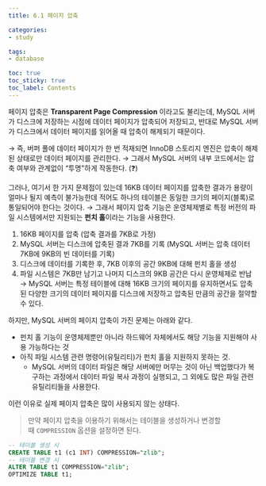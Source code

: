 ```yaml
---
title: 6.1 페이지 압축

categories:
- study

tags:
- database

toc: true
toc_sticky: true
toc_label: Contents
---
```


페이지 압축은 **Transparent Page Compression** 이라고도 불리는데, MySQL 서버가 디스크에 저장하는 시점에 데이터 페이지가 압축되어 저장되고,
반대로 MySQL 서버가 디스크에서 데이터 페이지를 읽어올 때 압축이 해제되기 때문이다.

→ 즉, 버퍼 풀에 데이터 페이지가 한 번 적재되면 InnoDB 스토리지 엔진은 압축이 해제된 상태로만 데이터 페이지를 관리한다.
→ 그래서 MySQL 서버의 내부 코드에서는 압축 여부와 관계없이 “투명"하게 작동한다. (❓)  

그러나, 여기서 한 가지 문제점이 있는데 16KB 데이터 페이지를 압축한 결과가 용량이 얼마나 될지 예측이 불가능한데 적어도 하나의 테이블은 동일한 크기의 페이지(블록)로 통일되어야 한다는 것이다.
→ 그래서 페이지 압축 기능은 운영체제별로 특정 버전의 파일 시스템에서만 지원되는 **펀치 홀**이라는 기능을 사용한다.
1. 16KB 페이지를 압축 (압축 결과를 7KB로 가정)  
2. MySQL 서버는 디스크에 압축된 결과 7KB를 기록 (MySQL 서버는 압축 데이터 7KB에 9KB의 빈 데이터를 기록)  
3. 디스크에 데이터를 기록한 후, 7KB 이후의 공간 9KB에 대해 펀치 홀을 생성  
4. 파일 시스템은 7KB만 남기고 나머지 디스크의 9KB 공간은 다시 운영체제로 반납
→ MySQL 서버는 특정 테이블에 대해 16KB 크기의 페이지를 유지하면서도 압축된 다양한 크기의 데이터 페이지를 디스크에 저장하고 압축된 만큼의 공간을 절약할 수 있다.  

하지만, MySQL 서버의 페이지 압축이 가진 문제는 아래와 같다.
-   펀치 홀 기능이 운영체제뿐만 아니라 하드웨어 자체에서도 해당 기능을 지원해야 사용 가능하다는 것
-   아직 파일 시스템 관련 명령어(유틸리티)가 펀치 홀을 지원하지 못하는 것.
	- MySQL 서버의 데이터 파일은 해당 서버에만 머무는 것이 아닌 백업했다가 복구하는 과정에서 데이터 파일 복사 과정이 실행되고, 그 외에도 많은 파일 관련 유틸리티들을 사용한다.

이런 이유로 실제 페이지 압축은 많이 사용되지 않는 상태다.
> 만약 페이지 압축을 이용하기 위해서는 테이블을 생성하거나 변경할 때 `COMPRESSION` 옵션을 설정하면 된다.  

```sql
-- 테이블 생성 시  
CREATE TABLE t1 (c1 INT) COMPRESSION="zlib";  
-- 테이블 변경 시  
ALTER TABLE t1 COMPRESSION="zlib";  
OPTIMIZE TABLE t1;
```
